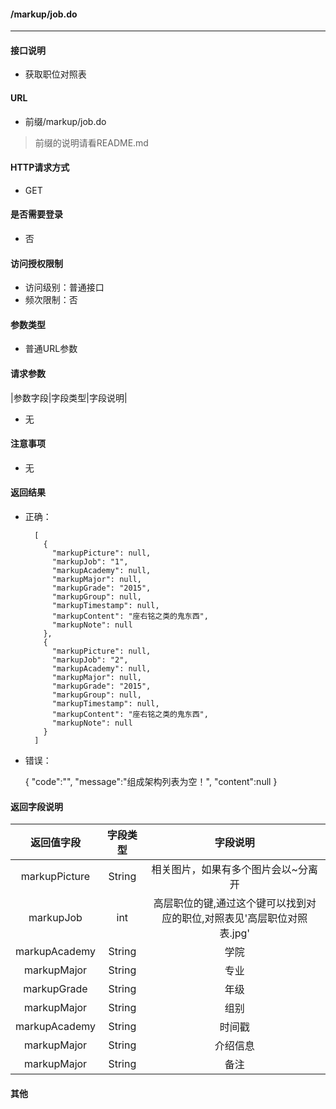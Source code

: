 #### /markup/job.do
---------------------------

#### 接口说明
- 获取职位对照表

#### URL
- 前缀/markup/job.do

>前缀的说明请看README.md

#### HTTP请求方式
- GET

#### 是否需要登录
- 否

#### 访问授权限制
- 访问级别：普通接口
- 频次限制：否

#### 参数类型
- 普通URL参数

#### 请求参数
|参数字段|字段类型|字段说明|
- 无

#### 注意事项
- 无

#### 返回结果
- 正确：

		[
		  {
			"markupPicture": null,
			"markupJob": "1",
			"markupAcademy": null,
			"markupMajor": null,
			"markupGrade": "2015",
			"markupGroup": null,
			"markupTimestamp": null,
			"markupContent": "座右铭之类的鬼东西",
			"markupNote": null
		  },
		  {
			"markupPicture": null,
			"markupJob": "2",
			"markupAcademy": null,
			"markupMajor": null,
			"markupGrade": "2015",
			"markupGroup": null,
			"markupTimestamp": null,
			"markupContent": "座右铭之类的鬼东西",
			"markupNote": null
		  }
		]

- 错误：

	{
		"code":"",
		"message":"组成架构列表为空！",
		"content":null
	}


#### 返回字段说明

|返回值字段|字段类型|字段说明|
|:----------:|:--------:|:---------:|
| markupPicture  |  String |  相关图片，如果有多个图片会以~分离开 |
| markupJob| int | 高层职位的键,通过这个键可以找到对应的职位,对照表见'高层职位对照表.jpg' |
| markupAcademy|String|学院|
| markupMajor|String|专业|
| markupGrade|String|年级|
| markupMajor|String|组别|
| markupAcademy|String|时间戳|
| markupMajor|String|介绍信息|
| markupMajor|String|备注|

#### 其他